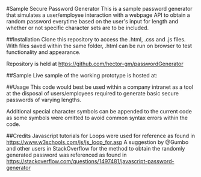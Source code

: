 #Sample Secure Password Generator
This is a sample password generator that simulates a user/employee interaction with a webpage API to obtain a random password everytime based on the user's input for length and whether or not specific character sets are to be included.

##Installation
Clone this repository to access the .html, .css and .js files. With files saved within the same folder, .html can be run on browser to test functionality and appearance. 

Repository is held at https://github.com/hector-gm/passwordGenerator 

##Sample
Live sample of the working prototype is hosted at:

##Usage
This code would best be used within a company intranet as a tool at the disposal of users/employees required to generate basic secure passwords of varying lengths.

Additional special character symbols can be appended to the current code as some symbols were omitted to avoid common syntax errors within the code.

##Credits
Javascript tutorials for Loops were used for reference as found in https://www.w3schools.com/js/js_loop_for.asp
A suggestion by @Gumbo and other users in StackOverflow for the method to obtain the randomly generated password was referenced as found in https://stackoverflow.com/questions/1497481/javascript-password-generator

